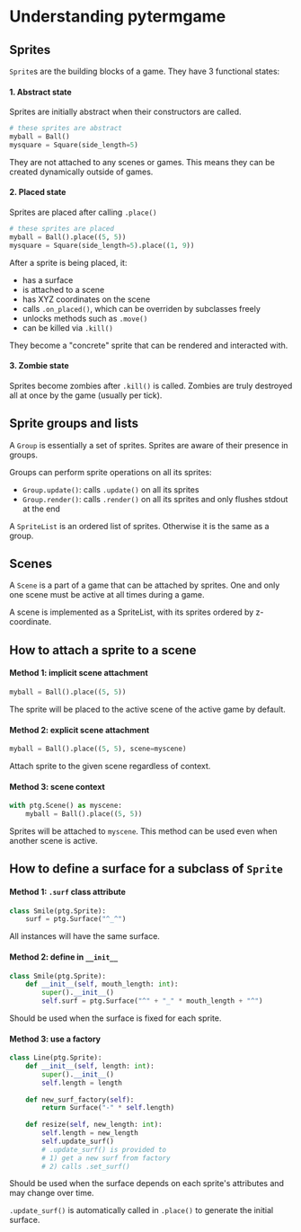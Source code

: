 # Understanding pytermgame

## Sprites

`Sprite`s are the building blocks of a game. They have 3 functional states:

#### 1. Abstract state

Sprites are initially abstract when their constructors are called.

```python
# these sprites are abstract
myball = Ball()
mysquare = Square(side_length=5)
```

They are not attached to any scenes or games. This means they can be created dynamically outside of games.

#### 2. Placed state
Sprites are placed after calling `.place()`

```python
# these sprites are placed
myball = Ball().place((5, 5))
mysquare = Square(side_length=5).place((1, 9))
```
After a sprite is being placed, it:
* has a surface
* is attached to a scene
* has XYZ coordinates on the scene
* calls `.on_placed()`, which can be overriden by subclasses freely
* unlocks methods such as `.move()`
* can be killed via `.kill()`

They become a "concrete" sprite that can be rendered and interacted with.

#### 3. Zombie state

Sprites become zombies after `.kill()` is called. Zombies are truly destroyed all at once by the game (usually per tick).

## Sprite groups and lists

A `Group` is essentially a set of sprites. Sprites are aware of their presence in groups.

Groups can perform sprite operations on all its sprites:
* `Group.update()`: calls `.update()` on all its sprites
* `Group.render()`: calls `.render()` on all its sprites and only flushes stdout at the end

A `SpriteList` is an ordered list of sprites. Otherwise it is the same as a group.

## Scenes

A `Scene` is a part of a game that can be attached by sprites. One and only one scene must be active at all times during a game.

A scene is implemented as a SpriteList, with its sprites ordered by z-coordinate.

## How to attach a sprite to a scene

#### Method 1: implicit scene attachment
```python
myball = Ball().place((5, 5))
```
The sprite will be placed to the active scene of the active game by default.

#### Method 2: explicit scene attachment
```python
myball = Ball().place((5, 5), scene=myscene)
```
Attach sprite to the given scene regardless of context.

#### Method 3: scene context
```python
with ptg.Scene() as myscene:
    myball = Ball().place((5, 5))
```
Sprites will be attached to `myscene`. This method can be used even when another scene is active.

## How to define a surface for a subclass of `Sprite`

#### Method 1: `.surf` class attribute
```python
class Smile(ptg.Sprite):
    surf = ptg.Surface("^_^")
```
All instances will have the same surface.

#### Method 2: define in `__init__`
```python
class Smile(ptg.Sprite):
    def __init__(self, mouth_length: int):
        super().__init__()
        self.surf = ptg.Surface("^" + "_" * mouth_length + "^")
```
Should be used when the surface is fixed for each sprite.

#### Method 3: use a factory
```python
class Line(ptg.Sprite):
    def __init__(self, length: int):
        super().__init__()
        self.length = length
    
    def new_surf_factory(self):
        return Surface("-" * self.length)
    
    def resize(self, new_length: int):
        self.length = new_length
        self.update_surf()
        # .update_surf() is provided to
        # 1) get a new surf from factory
        # 2) calls .set_surf()
```
Should be used when the surface depends on each sprite's attributes and may change over time.

`.update_surf()` is automatically called in `.place()` to generate the initial surface.


